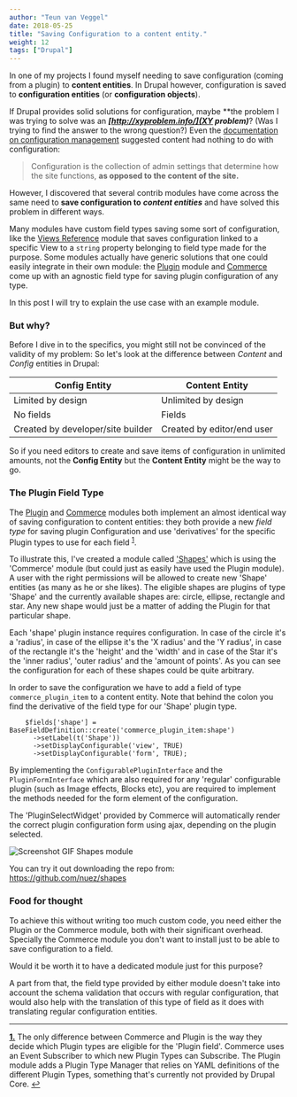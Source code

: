 ```yaml
---
author: "Teun van Veggel"
date: 2018-05-25
title: "Saving Configuration to a content entity."
weight: 12
tags: ["Drupal"]
---
```


In one of my projects I found myself needing to save configuration (coming from a plugin) to **content entities**. In Drupal however, configuration is saved to **configuration entities** (or **configuration objects**).

If Drupal provides solid solutions for configuration, maybe **the problem I was trying to solve was an ***[http://xyproblem.info/](XY problem)***? (Was I trying to find the answer to the wrong question?) Even the [documentation on configuration management](https://www.drupal.org/docs/8/configuration-management) suggested content had nothing to do with configuration:

> Configuration is the collection of admin settings that determine how the site functions, **as opposed to the content of the site.**

However, I discovered that several contrib modules have come across the same need to **save configuration to** ***content entities*** and have solved this problem in different ways.

Many modules have custom field types saving some sort of configuration, like the [Views Reference](https://www.drupal.org/project/viewsreference) module that saves configuration linked to a specific View to a ```string``` property belonging to field type made for the purpose. Some modules actually have generic solutions that one could easily integrate in their own module: the [Plugin](https://www.drupal.org/project/plugin) module and [Commerce](https://www.drupal.org/project/commerce) come up with an agnostic field type for saving plugin configuration of any type.

In this post I will try to explain the use case with an example module.

<!--more-->

### But why?

Before I dive in to the specifics, you might still not be convinced of the validity of my problem: So let's look at the difference between *Content* and *Config* entities in Drupal: 

|Config Entity|Content Entity|
|----------|---------|
|Limited by design|Unlimited by design|
|No fields|Fields|
|Created by developer/site builder|Created by editor/end user|

So if you need editors to create and save items of configuration in unlimited amounts, not the **Config Entity** but the **Content Entity** might be the way to go.

### The Plugin Field Type

The [Plugin](https://www.drupal.org/project/plugin) and [Commerce](https://www.drupal.org/project/commerce) modules both implement an almost identical way of saving configuration to content entities: they both provide a new *field type* for saving plugin Configuration and use 'derivatives' for the specific Plugin types to use for each field <sup id="a1">[1](#f1)</sup>.

To illustrate this, I've created a module called ['Shapes'](https://github.com/nuez/shapes) which is using the 'Commerce' module (but could just as easily have used the Plugin module). A user with the right permissions will be allowed to create new 'Shape' entities (as many as he or she likes). The eligible shapes are plugins of type 'Shape' and the currently available shapes are: circle, ellipse, rectangle and star. Any new shape would just be a matter of adding the Plugin for that particular shape.

Each 'shape' plugin instance requires configuration. In case of the circle it's a 'radius', in case of the ellipse it's the 'X radius' and the 'Y radius', in case of the rectangle it's the 'height' and the 'width' and in case of the Star it's the 'inner radius', 'outer radius' and the 'amount of points'. As you can see the configuration for each of these shapes could be quite arbitrary.

In order to save the configuration we have to add a field of type ```commerce_plugin_item``` to a content entity. Note that  behind the colon you find the derivative of the field type for our 'Shape' plugin type.

```
    $fields['shape'] = BaseFieldDefinition::create('commerce_plugin_item:shape')
      ->setLabel(t('Shape'))
      ->setDisplayConfigurable('view', TRUE)
      ->setDisplayConfigurable('form', TRUE);
```

By implementing the ```ConfigurablePluginInterface``` and the ```PluginFormInterface``` which are also required for any 'regular' configurable plugin (such as Image effects, Blocks etc), you are required to implement the methods needed for the form element of the configuration.

The 'PluginSelectWidget' provided by Commerce will automatically render the correct plugin configuration form using ajax, depending on the plugin selected. 

<img src="https://nuez.io/images/shapes.gif" alt="Screenshot GIF Shapes module"/>


You can try it out downloading the repo from: https://github.com/nuez/shapes

### Food for thought

To achieve this without writing too much custom code, you need either the Plugin or the Commerce module, both with their significant overhead. Specially the Commerce module you don't want to install just to be able to save configuration to a field.

Would it be worth it to have a dedicated module just for this purpose?

A part from that, the field type provided by either module doesn't take into account the schema validation that occurs with regular configuration, that would also help with the translation of this type of field as it does with translating regular configuration entities.

----

<a id="f1" href="#a1"><strong>1.</strong></a> The only difference between Commerce and Plugin is the way they decide which Plugin types are eligible for the 'Plugin field'. Commerce uses an Event Subscriber to which new Plugin Types can Subscribe. The Plugin module adds a Plugin Type Manager that relies on YAML definitions of the different Plugin Types, something that's currently not provided by Drupal Core. [↩](#a1)